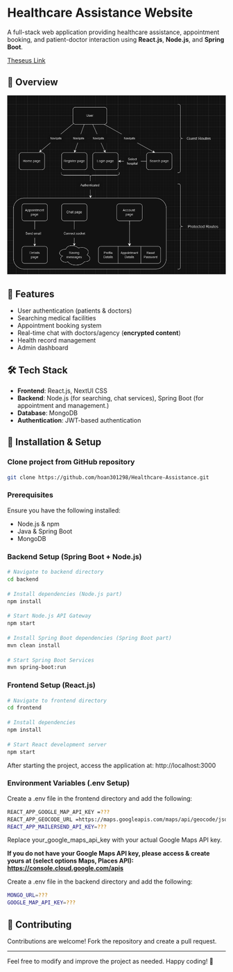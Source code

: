 # Healthcare Assistance Website

A full-stack web application providing healthcare assistance, appointment booking, and patient-doctor interaction using **React.js**, **Node.js**, and **Spring Boot**.

[Theseus Link](https://www.theseus.fi/handle/10024/861496)

## 📸 Overview
![Overview](./Overview.png)

## 🚀 Features
- User authentication (patients & doctors)
- Searching medical facilities
- Appointment booking system
- Real-time chat with doctors/agency (**encrypted content**)
- Health record management
- Admin dashboard

## 🛠️ Tech Stack
- **Frontend**: React.js, NextUI CSS
- **Backend**: Node.js (for searching, chat services), Spring Boot (for appointment and management.)
- **Database**: MongoDB
- **Authentication**: JWT-based authentication

## 🎯 Installation & Setup

### Clone project from GitHub repository
```sh
git clone https://github.com/hoan301298/Healthcare-Assistance.git
```

### Prerequisites
Ensure you have the following installed:
- Node.js & npm
- Java & Spring Boot
- MongoDB

### Backend Setup (Spring Boot + Node.js)
```sh
# Navigate to backend directory
cd backend

# Install dependencies (Node.js part)
npm install

# Start Node.js API Gateway
npm start

# Install Spring Boot dependencies (Spring Boot part)
mvn clean install

# Start Spring Boot Services
mvn spring-boot:run
```

### Frontend Setup (React.js)
```sh
# Navigate to frontend directory
cd frontend

# Install dependencies
npm install

# Start React development server
npm start
```

After starting the project, access the application at: http://localhost:3000

### Environment Variables (.env Setup)

Create a .env file in the frontend directory and add the following:
```sh
REACT_APP_GOOGLE_MAP_API_KEY =???
REACT_APP_GEOCODE_URL =https://maps.googleapis.com/maps/api/geocode/json
REACT_APP_MAILERSEND_API_KEY=???
```
Replace your_google_maps_api_key with your actual Google Maps API key.

**If you do not have your Google Maps API key, please access & create yours at (select options Maps, Places API): https://console.cloud.google.com/apis**

Create a .env file in the backend directory and add the following:
```sh
MONGO_URL=???
GOOGLE_MAP_API_KEY=???
```

## 🤝 Contributing
Contributions are welcome! Fork the repository and create a pull request.

---
Feel free to modify and improve the project as needed. Happy coding! 🎉

